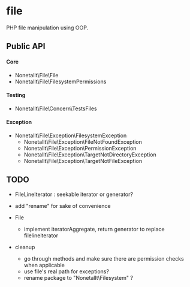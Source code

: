 # file

PHP file manipulation using OOP.

## Public API

#### Core

* Nonetallt\File\File
* Nonetallt\File\FilesystemPermissions

#### Testing

* Nonetallt\File\Concern\TestsFiles

#### Exception

* Nonetallt\File\Exception\FilesystemException
    * Nonetallt\File\Exception\FileNotFoundException
    * Nonetallt\File\Exception\PermissionException
    * Nonetallt\File\Exception\TargetNotDirectoryException
    * Nonetallt\File\Exception\TargetNotFileException

## TODO

* FileLineIterator : seekable iterator or generator?

* add "rename" for sake of convenience


* File
    * implement iteratorAggregate, return generator to replace filelineiterator

* cleanup
    * go through methods and make sure there are permission checks when applicable
    * use file's real path for exceptions?
    * rename package to "Nonetallt\Filesystem" ?
